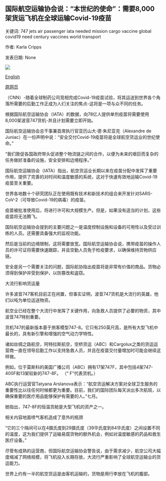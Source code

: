 ## 国际航空运输协会说：“本世纪的使命”：需要8,000架货运飞机在全球运输Covid-19疫苗

关键词: 747 jets air passenger iata needed mission cargo vaccine global covid19 need century vaccines world transport

作者: Karla Cripps

发表日期: None

![](https://cdn.cnn.com/cnnnext/dam/assets/200501121900-boeing-747-187837698-super-tease.jpg)

[English](%27Mission%20of%20the%20century%27%3A%208%2C000%20cargo%20jets%20needed%20to%20transport%20Covid-19%20vaccines%20around%20the%20world%2C%20says%20IATA.md)

[原网页](https://edition.cnn.com/travel/article/iata-covid-19-vaccine-cargo-747-jets/index.html)

（CNN）-随着全球制药公司竞相完成Covid-19疫苗试验，将其运送到世界各个角落所需要的后勤工作正成为人们关注的焦点-这将是一项与众不同的任务。

根据国际航空运输协会（IATA）的数据，向78亿人提供单剂疫苗将需要使用8,000架波音747货机-并且计划需要立即开始。

国际航空运输协会总干事兼首席执行官亚历山大·德·朱尼亚克（Alexandre de Juniac）在一份声明中说：“安全交付Covid-19疫苗将是全球航空货运业的世纪使命。”

“我们敦促各国政府带头促进整个物流链之间的合作，以便为未来的艰巨而复杂的任务做好准备的设施，安全安排和边境程序。”

国际航空运输协会（IATA）指出，航空货运业长期以来在疫苗分配中发挥了重要作用，提供了完善的对时间和温度敏感的系统，这对于快速有效地运输Covid-19疫苗至关重要。

世界各地数十个研究团队正在使用既有技术和新技术的组合来开发针对SARS-CoV-2（可导致Covid-19的病毒）的疫苗。

疫苗被批准使用后，将进行许可和大规模生产。但是，如果没有适当的计划，这些疫苗将无法腾飞。

国际航空运输协会提到的主要问题之一是温度控制设施和设备的可用性以及受过训练的人员。还需要具备强大的监视功能。

然后是当前的边境限制，这将需要放宽。国际航空运输协会说，携带疫苗的操作人员的许可证将需要快速跟踪，并且空勤人员免于检疫要求，以确保维持货物供应链。

安全是另一个需要关注的问题，国际航协指出疫苗将是非常有价值的商品。货物必须得到保护并受到保护，以防篡改和盗窃。

大流行影响货运量

许多波音747客机目前正在闲置，但事实证明，波音747货机是大流行的英雄，他们以吨为单位运送物资。

航空业已经在整个大流行中发挥了关键作用，向急救人员提供了必要的物资，其中波音747特别重要。

货机747的最新版本基于旅客模型747-8。它只有250英尺高，是所有大型飞机中最长的，具有新引擎和增强的空气动力学特性。

诸如丝绸之路航空，阿特拉斯航空，空桥货运（ABC）和Cargolux之类的货运运营商一直在领导后勤工作以支持急救人员，并且在疫苗交付量增加时可能会继续这样做。

例如，位于莫斯科的美国广播公司（ABC）拥有17架747F，其中包括4架747-400F和13架较新的747-8F。 （“ F”代表货机。）

ABC执行运营官Tatyana Arslanova表示：“航空货运解决方案对全球卫生服务的重要性比以往任何时候都更为重要。目前，我们的国际团队每天派出多次航班，以确保重要的医疗用品能够保护有需要的人。”七月。

她指出，747-8F的恒温货舱是大型飞机的资产之一。

相关内容地面喷气客机造成了意外的瓶颈

“它的三个隔间可以在4摄氏度到29摄氏度（39华氏度到84华氏度）之间设置不同的温度，这为我们提供了运输易腐货物的额外机会，例如对温度敏感的药品和救生医疗设备。”

尽管有成熟的运营商，但国际航空运输协会警告说，由于需求减少，航空公司大幅度缩减了网络规模，将飞机投入长期存放，大流行严重影响了全球航空运输业的货运能力。

世界上约有一半的航空货运是由客机运输的，货物是用行李放在飞机的腹部。